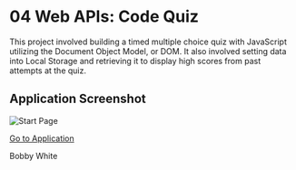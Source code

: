 # 04 Web APIs: Code Quiz

This project involved building a timed multiple choice quiz with JavaScript utilizing the Document Object Model, or DOM. It also involved setting data into Local Storage and retrieving it to display high scores from past attempts at the quiz.

## Application Screenshot

![Start Page](https://raw.github.com/rwaynewhite15/rwhite-challenge-4/main/assets/Start.png)



[Go to Application](https://rwaynewhite15.github.io/rwhite-challenge-4/)

Bobby White
